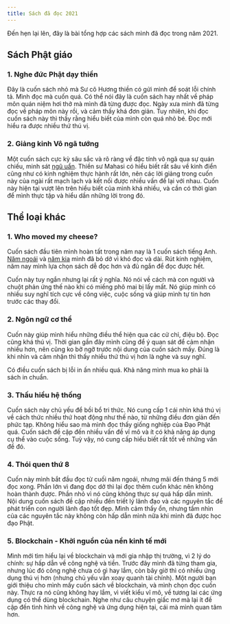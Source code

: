 ```yaml
---
title: Sách đã đọc 2021
---
```


Đến hẹn lại lên, đây là bài tổng hợp các sách mình đã đọc trong năm 2021.

## Sách Phật giáo

### 1. Nghe đức Phật dạy thiền

Đây là cuốn sách nhỏ mà Sư cô Hương thiền có gửi mình để soát lỗi chính tả. Mình đọc mà cuốn quá. Có thể nói đây là cuốn sách hay nhất về pháp môn quán niệm hơi thở mà mình đã từng được đọc. Ngày xưa mình đã từng đọc về pháp môn này rồi, và cảm thấy khá đơn giản. Tuy nhiên, khi đọc cuốn sách này thì thấy rằng hiểu biết của mình còn quá nhỏ bé. Đọc mới hiểu ra được nhiều thứ thú vị.

### 2. Giảng kinh Vô ngã tướng

Một cuốn sách cực kỳ sâu sắc và rõ ràng về đặc tính vô ngã qua sự quán chiếu, minh sát [ngũ uẩn](https://hontap.info/ngu-uan/). Thiền sư Mahasi có hiểu biết rất sâu về kinh điển cũng như có kinh nghiệm thực hành rất lớn, nên các lời giảng trong cuốn này của ngài rất mạch lạch và kết nối được nhiều vấn đề lại với nhau. Cuốn này hiện tại vượt lên trên hiểu biết của mình khá nhiều, và cần có thời gian để mình thực tập và hiểu dần những lời trong đó.

## Thể loại khác

### 1. Who moved my cheese?

Cuốn sách đầu tiên mình hoàn tất trong năm nay là 1 cuốn sách tiếng Anh. [Năm ngoái](https://hontap.info/sach-da-doc-2020/) và [năm kia](https://hontap.info/sach-da-doc-2019/) mình đã bỏ dở vì khó đọc và dài. Rút kinh nghiệm, năm nay mình lựa chọn sách dễ đọc hơn và đủ ngắn để đọc được hết.

Cuốn này tuy ngắn nhưng lại rất ý nghĩa. Nó nói về cách mà con người và chuột phản ứng thế nào khi có miếng phô mai bị lấy mất. Nó giúp mình có nhiều suy nghĩ tích cực về công việc, cuộc sống và giúp mình tự tin hơn trước các thay đổi.

### 2. Ngôn ngữ cơ thể

Cuốn này giúp mình hiểu những điều thể hiện qua các cử chỉ, điệu bộ. Đọc cũng khá thú vị. Thời gian gần đây mình cũng để ý quan sát để cảm nhận nhiều hơn, nên cũng ko bỡ ngỡ trước nội dung của cuốn sách mấy. Đúng là khi nhìn và cảm nhận thì thấy nhiều thứ thú vị hơn là nghe và suy nghĩ.

Có điều cuốn sách bị lỗi in ấn nhiều quá. Khả năng mình mua ko phải là sách in chuẩn.

### 3. Thấu hiểu hệ thống

Cuốn sách này chủ yếu để bồi bổ tri thức. Nó cung cấp 1 cái nhìn khá thú vị về cách thức nhiều thứ hoạt động như thế nào, từ những điều đơn giản đến phức tạp. Không hiểu sao mà mình đọc thấy giống nghiệp của Đạo Phật quá. Cuốn sách đề cập đến nhiều vấn đề vĩ mô và ít có khả năng áp dụng cụ thể vào cuộc sống. Tuỳ vậy, nó cung cấp hiểu biết rất tốt về những vấn đề đó.

### 4. Thói quen thứ 8

Cuốn này mình bắt đầu đọc từ cuối năm ngoái, nhưng mãi đến tháng 5 mới đọc xong. Phần lớn vì đang đọc dở thì lại đọc thêm cuốn khác nên không hoàn thành được. Phần nhỏ vì nó cũng không thực sự quá hấp dẫn mình. Nội dung cuốn sách đề cập nhiều đến triết lý lãnh đạo và các nguyên tắc để phát triển con người lãnh đạo tốt đẹp. Mình cảm thấy ổn, nhưng tầm nhìn của các nguyên tắc này không còn hấp dẫn mình nữa khi mình đã được học đạo Phật.

### 5. Blockchain - Khởi nguồn của nền kinh tế mới

Mình mới tìm hiểu lại về blockchain và mới gia nhập thị trường, vì 2 lý do chính: sự hấp dẫn về công nghệ và tiền. Trước đây mình đã từng tham gia, nhưng lúc đó công nghệ chưa có gì hay lắm, còn bây giờ thì có nhiều ứng dụng thú vị hơn (nhưng chủ yếu vẫn xoay quanh tài chính). Một người bạn giới thiệu cho mình mấy cuốn sách về blockchain, và mình chọn đọc cuốn này. Thực ra nó cũng không hay lắm, vì viết kiểu vĩ mô, về tương lai các ứng dụng có thể dùng blockchain. Nghe như câu chuyện giấc mơ mà lại ít đề cập đến tình hình về công nghệ và ứng dụng hiện tại, cái mà mình quan tâm hơn.

